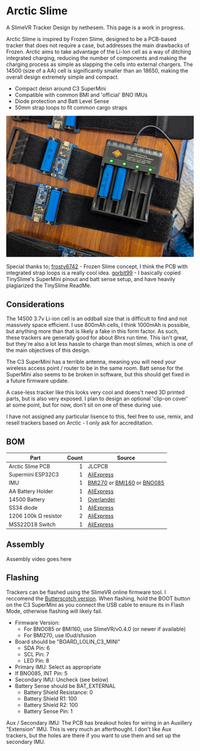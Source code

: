 # Arctic Slime
A SlimeVR Tracker Design by nethesem. This page is a work in progress.

Arctic Slime is inspired by Frozen Slime, designed to be a PCB-based tracker that does not require a case, but addresses the main drawbacks of Frozen. Arctic aims to take advantage of the Li-Ion cell as a way of ditching integrated charging, reducing the number of components and making the charging process as simple as slapping the cells into external chargers. The 14500 (size of a AA) cell is significantly smaller than an 18650, making the overall design extremely simple and compact.

 - Compact deisn around C3 SuperMini
 - Compatible with common BMI and 'official' BNO IMUs
 - Diode protection and Batt Level Sense
 - 50mm strap loops to fit common cargo straps

![Photo of Arctic Slimes with typical battery charger](photo1.jpg)

Special thanks to;
[frosty6742](https://github.com/frosty6742/frozen-slimes-v2/commits?author=frosty6742) - Frozen Slime concept, I think the PCB with integrated strap loops is a really cool idea.
[gorbit99](https://github.com/gorbit99/tiny-slime/commits?author=gorbit99) - I basically copied TinySlime's SuperMini pinout and batt sense setup, and have heavily plagiarized the TinySlime ReadMe.

## Considerations

The 14500 3.7v Li-ion cell is an oddball size that is difficult to find and not massively space efficient. I use 800mAh cells, I think 1000mAh is possible, but anything more than that is likely a fake in this form factor. As such, these trackers are generally good for about 8hrs run time. This isn't great, but they're also a lot less hassle to charge than most slimes, which is one of the main objectives of this design.

The C3 SuperMini has a terrible antenna, meaning you will need your wireless access point / router to be in the same room. Batt sense for the SuperMini also seems to be broken in software, but this should get fixed in a future firmware update.

A case-less tracker like this looks very cool and doens't need 3D printed parts, but is also very exposed. I plan to design an optional 'clip-on cover' at some point, but for now, don't sit on one of these during use.

I have not assigned any particular lisence to this, feel free to use, remix, and resell trackers based on Arctic - I only ask for accreditation. 

## BOM

| Part                                  | Count | Source                                                                       |
| ------------------------------------- | ----: | ---------------------------------------------------------------------------- |
| Arctic Slime PCB                      |     1 | JLCPCB                                                                       |
| Supermini ESP32C3                     |     1 | [AliExpress](https://aliexpress.com/item/1005005877531694.html)              |
| IMU                                   |     1 | [BMI270](https://store.kouno.xyz) or [BMI160](https://aliexpress.com/item/4000052683444.html) or [BNO085](https://shop.slimevr.dev/products/slimevr-imu-module-bno085) |
| AA Battery Holder                     |     1 | [AliExpress](https://www.aliexpress.com/item/1005006254465094.html)          |
| 14500 Battery                         |     1 | [Overlander](https://overlander.co.uk/800mah-3-7v-14500-li-ion-battery.html) |
| SS34 diode                            |     1 | [AliExpress](https://aliexpress.com/item/1005002813143363.html)              |
| 1206 100k Ω resistor                  |     2 | [AliExpress](https://aliexpress.com/item/1005006358156511.html)              |
| MSS22D18 Switch                       |     1 | [AliExpress](https://aliexpress.com/item/4000699811538.html)                 |

## Assembly

Assembly video goes here

## Flashing

Trackers can be flashed using the SlimeVR online firmware tool. I reccomend the [Butterscotch version](https://slimevr-firmware.bscotch.ca/).
When flashing, hold the BOOT button on the C3 SuperMini as you connect the USB cable to ensure its in Flash Mode, otherwise flashing will likely fail.

 - Firmware Version:
   - For BNO085 or BMI160, use SlimeVR/v0.4.0 (or newer if available)
   - For BMI270, use l0ud/sfusion
 - Board should be "BOARD_LOLIN_C3_MINI"
   - SDA Pin: 6
   - SCL Pin: 7
   - LED Pin: 8
 - Primary IMU: Select as appropriate
  - If BNO085, INT Pin: 5
 - Secondary IMU: Uncheck (see below)
 - Battery Sense should be BAT_EXTERNAL
   - Battery Shield Resistance: 0
   - Battery Shield R1: 100
   - Battery Shield R2: 100
   - Battery Sense Pin: 1
  
 Aux / Secondary IMU: The PCB has breakout holes for wiring in an Auxillery "Extension" IMU. This is very much an afterthought. I don't like Aux trackers, but the holes are there if you want to use them and set up the secondary IMU.
